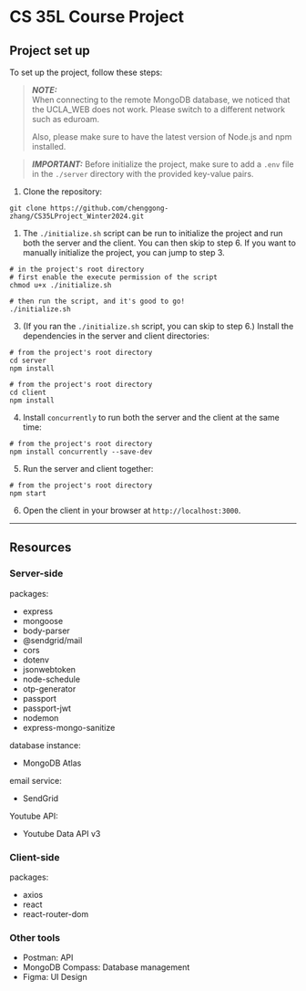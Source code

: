 # CS 35L Course Project

## Project set up
To set up the project, follow these steps:
> **_NOTE:_**   
> When connecting to the remote MongoDB database, we noticed that the UCLA_WEB does not work. Please switch to a different network such as eduroam. 
> 
> Also, please make sure to have the latest version of Node.js and npm installed.

> **_IMPORTANT:_** Before initialize the project, make sure to add a `.env` file in the `./server` directory with the provided key-value pairs.  
>
1. Clone the repository:

```
git clone https://github.com/chenggong-zhang/CS35LProject_Winter2024.git
```

1. The `./initialize.sh` script can be run to initialize the project and run both the server and the client. You can then skip to step 6. If you want to manually initialize the project, you can jump to step 3.

```
# in the project's root directory
# first enable the execute permission of the script 
chmod u+x ./initialize.sh

# then run the script, and it's good to go!
./initialize.sh
```


3. (If you ran the `./initialize.sh` script, you can skip to step 6.) Install the dependencies in the server and client directories:

```
# from the project's root directory
cd server
npm install

# from the project's root directory
cd client
npm install
```

4. Install `concurrently` to run both the server and the client at the same time:

```
# from the project's root directory
npm install concurrently --save-dev
```

5. Run the server and client together:

```
# from the project's root directory
npm start
```

6. Open the client in your browser at `http://localhost:3000`. 


---
## Resources

### Server-side
packages:
- express
- mongoose
- body-parser
- @sendgrid/mail
- cors
- dotenv
- jsonwebtoken
- node-schedule
- otp-generator
- passport
- passport-jwt
- nodemon
- express-mongo-sanitize

database instance:
- MongoDB Atlas

email service:
- SendGrid

Youtube API:
- Youtube Data API v3

### Client-side
packages:
- axios
- react
- react-router-dom

### Other tools
- Postman: API
- MongoDB Compass: Database management
- Figma: UI Design